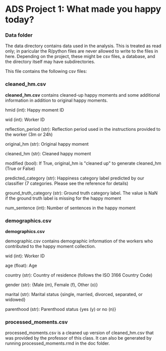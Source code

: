 # ADS Project 1: What made you happy today?
### Data folder

The data directory contains data used in the analysis. This is treated as read only; in paricular the R/python files are never allowed to write to the files in here. Depending on the project, these might be csv files, a database, and the directory itself may have subdirectories.

This file contains the following csv files:

### cleaned_hm.csv


**cleaned_hm.csv** contains cleaned-up happy moments and some additional information in addition to original happy moments.

hmid (int): Happy moment ID

wid (int): Worker ID

reflection_period (str): Reflection period used in the instructions provided to the worker (3m or 24h)

original_hm (str): Original happy moment

cleaned_hm (str): Cleaned happy moment

modified (bool): If True, original_hm is "cleaned up" to generate cleaned_hm (True or False)

predicted_category (str): Happiness category label predicted by our classifier (7 categories. Please see the reference for details)

ground_truth_category (str): Ground truth category label. The value is NaN if the ground truth label is missing for the happy moment

num_sentence (int): Number of sentences in the happy moment


### demographics.csv

**demographics.csv**

demographic.csv contains demographic information of the workers who contributed to the happy moment collection.

wid (int): Worker ID

age (float): Age

country (str): Country of residence (follows the ISO 3166 Country Code)

gender (str): {Male (m), Female (f), Other (o)}

marital (str): Marital status {single, married, divorced, separated, or widowed}

parenthood (str): Parenthood status {yes (y) or no (n)}

### processed_moments.csv

processed_moments.csv is a cleaned up version of cleaned_hm.csv that was provided by the professor of this class. It can also be generated by running processed_moments.rmd in the doc folder.
